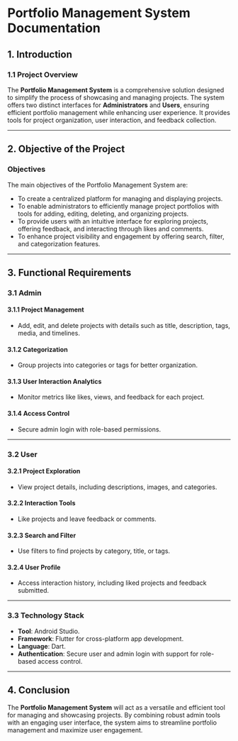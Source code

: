 # Portfolio Management System Documentation

## 1. Introduction

### 1.1 Project Overview
The **Portfolio Management System** is a comprehensive solution designed to simplify the process of showcasing and managing projects. The system offers two distinct interfaces for **Administrators** and **Users**, ensuring efficient portfolio management while enhancing user experience. It provides tools for project organization, user interaction, and feedback collection.

---

## 2. Objective of the Project

### Objectives
The main objectives of the Portfolio Management System are:
- To create a centralized platform for managing and displaying projects.
- To enable administrators to efficiently manage project portfolios with tools for adding, editing, deleting, and organizing projects.
- To provide users with an intuitive interface for exploring projects, offering feedback, and interacting through likes and comments.
- To enhance project visibility and engagement by offering search, filter, and categorization features.

---

## 3. Functional Requirements

### 3.1 Admin

#### 3.1.1 Project Management
- Add, edit, and delete projects with details such as title, description, tags, media, and timelines.

#### 3.1.2 Categorization
- Group projects into categories or tags for better organization.

#### 3.1.3 User Interaction Analytics
- Monitor metrics like likes, views, and feedback for each project.

#### 3.1.4 Access Control
- Secure admin login with role-based permissions.

---

### 3.2 User

#### 3.2.1 Project Exploration
- View project details, including descriptions, images, and categories.

#### 3.2.2 Interaction Tools
- Like projects and leave feedback or comments.

#### 3.2.3 Search and Filter
- Use filters to find projects by category, title, or tags.

#### 3.2.4 User Profile
- Access interaction history, including liked projects and feedback submitted.

---

### 3.3 Technology Stack
- **Tool**: Android Studio.
- **Framework**: Flutter for cross-platform app development.
- **Language**: Dart.
- **Authentication**: Secure user and admin login with support for role-based access control.

---

## 4. Conclusion
The **Portfolio Management System** will act as a versatile and efficient tool for managing and showcasing projects. By combining robust admin tools with an engaging user interface, the system aims to streamline portfolio management and maximize user engagement.


